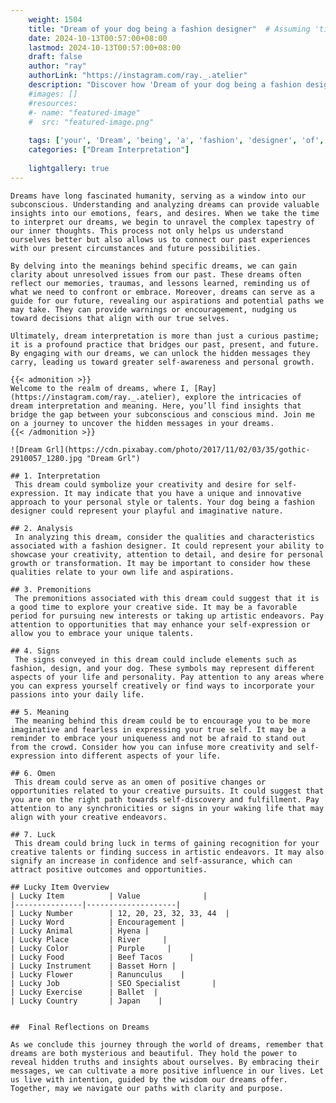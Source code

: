 ```yaml
---
    weight: 1504
    title: "Dream of your dog being a fashion designer"  # Assuming 'title' column exists
    date: 2024-10-13T00:57:00+08:00
    lastmod: 2024-10-13T00:57:00+08:00
    draft: false
    author: "ray"
    authorLink: "https://instagram.com/ray._.atelier"
    description: "Discover how 'Dream of your dog being a fashion designer' can interpret your future and uncover its significant meanings in your life."
    #images: []
    #resources:
    #- name: "featured-image"
    #  src: "featured-image.png"
    
    tags: ['your', 'Dream', 'being', 'a', 'fashion', 'designer', 'of', 'dog']
    categories: ["Dream Interpretation"]
    
    lightgallery: true
---
```

    
    Dreams have long fascinated humanity, serving as a window into our subconscious. Understanding and analyzing dreams can provide valuable insights into our emotions, fears, and desires. When we take the time to interpret our dreams, we begin to unravel the complex tapestry of our inner thoughts. This process not only helps us understand ourselves better but also allows us to connect our past experiences with our present circumstances and future possibilities.
    
    By delving into the meanings behind specific dreams, we can gain clarity about unresolved issues from our past. These dreams often reflect our memories, traumas, and lessons learned, reminding us of what we need to confront or embrace. Moreover, dreams can serve as a guide for our future, revealing our aspirations and potential paths we may take. They can provide warnings or encouragement, nudging us toward decisions that align with our true selves.
    
    Ultimately, dream interpretation is more than just a curious pastime; it is a profound practice that bridges our past, present, and future. By engaging with our dreams, we can unlock the hidden messages they carry, leading us toward greater self-awareness and personal growth.
    
    {{< admonition >}}
    Welcome to the realm of dreams, where I, [Ray](https://instagram.com/ray._.atelier), explore the intricacies of dream interpretation and meaning. Here, you’ll find insights that bridge the gap between your subconscious and conscious mind. Join me on a journey to uncover the hidden messages in your dreams.
    {{< /admonition >}}
    
    ![Dream Grl](https://cdn.pixabay.com/photo/2017/11/02/03/35/gothic-2910057_1280.jpg "Dream Grl")
    
    ## 1. Interpretation
     This dream could symbolize your creativity and desire for self-expression. It may indicate that you have a unique and innovative approach to your personal style or talents. Your dog being a fashion designer could represent your playful and imaginative nature.
    
    ## 2. Analysis
     In analyzing this dream, consider the qualities and characteristics associated with a fashion designer. It could represent your ability to showcase your creativity, attention to detail, and desire for personal growth or transformation. It may be important to consider how these qualities relate to your own life and aspirations.
    
    ## 3. Premonitions
     The premonitions associated with this dream could suggest that it is a good time to explore your creative side. It may be a favorable period for pursuing new interests or taking up artistic endeavors. Pay attention to opportunities that may enhance your self-expression or allow you to embrace your unique talents.
    
    ## 4. Signs
     The signs conveyed in this dream could include elements such as fashion, design, and your dog. These symbols may represent different aspects of your life and personality. Pay attention to any areas where you can express yourself creatively or find ways to incorporate your passions into your daily life.
    
    ## 5. Meaning
     The meaning behind this dream could be to encourage you to be more imaginative and fearless in expressing your true self. It may be a reminder to embrace your uniqueness and not be afraid to stand out from the crowd. Consider how you can infuse more creativity and self-expression into different aspects of your life.
    
    ## 6. Omen
     This dream could serve as an omen of positive changes or opportunities related to your creative pursuits. It could suggest that you are on the right path towards self-discovery and fulfillment. Pay attention to any synchronicities or signs in your waking life that may align with your creative endeavors.
    
    ## 7. Luck
     This dream could bring luck in terms of gaining recognition for your creative talents or finding success in artistic endeavors. It may also signify an increase in confidence and self-assurance, which can attract positive outcomes and opportunities.
    
    ## Lucky Item Overview
    | Lucky Item          | Value              |
    |---------------|--------------------|
    | Lucky Number        | 12, 20, 23, 32, 33, 44  |
    | Lucky Word          | Encouragement |
    | Lucky Animal        | Hyena |
    | Lucky Place         | River     |
    | Lucky Color         | Purple     |
    | Lucky Food          | Beef Tacos      |
    | Lucky Instrument    | Basset Horn |
    | Lucky Flower        | Ranunculus    |
    | Lucky Job           | SEO Specialist       |
    | Lucky Exercise      | Ballet  |
    | Lucky Country       | Japan    |
    
    
    ##  Final Reflections on Dreams
    
    As we conclude this journey through the world of dreams, remember that dreams are both mysterious and beautiful. They hold the power to reveal hidden truths and insights about ourselves. By embracing their messages, we can cultivate a more positive influence in our lives. Let us live with intention, guided by the wisdom our dreams offer. Together, may we navigate our paths with clarity and purpose.
    